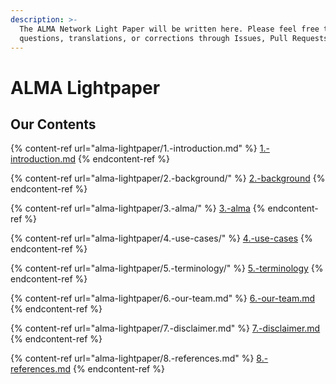 ```yaml
---
description: >-
  The ALMA Network Light Paper will be written here. Please feel free to submit
  questions, translations, or corrections through Issues, Pull Requests, etc.
---
```


# ALMA Lightpaper

## Our Contents

{% content-ref url="alma-lightpaper/1.-introduction.md" %}
[1.-introduction.md](alma-lightpaper/1.-introduction.md)
{% endcontent-ref %}

{% content-ref url="alma-lightpaper/2.-background/" %}
[2.-background](alma-lightpaper/2.-background/)
{% endcontent-ref %}

{% content-ref url="alma-lightpaper/3.-alma/" %}
[3.-alma](alma-lightpaper/3.-alma/)
{% endcontent-ref %}

{% content-ref url="alma-lightpaper/4.-use-cases/" %}
[4.-use-cases](alma-lightpaper/4.-use-cases/)
{% endcontent-ref %}

{% content-ref url="alma-lightpaper/5.-terminology/" %}
[5.-terminology](alma-lightpaper/5.-terminology/)
{% endcontent-ref %}

{% content-ref url="alma-lightpaper/6.-our-team.md" %}
[6.-our-team.md](alma-lightpaper/6.-our-team.md)
{% endcontent-ref %}

{% content-ref url="alma-lightpaper/7.-disclaimer.md" %}
[7.-disclaimer.md](alma-lightpaper/7.-disclaimer.md)
{% endcontent-ref %}

{% content-ref url="alma-lightpaper/8.-references.md" %}
[8.-references.md](alma-lightpaper/8.-references.md)
{% endcontent-ref %}
